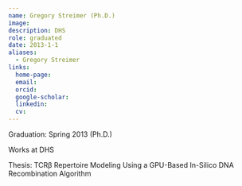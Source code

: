 ```yaml
---
name: Gregory Streimer (Ph.D.)
image: 
description: DHS
role: graduated
date: 2013-1-1
aliases:
  - Gregory Streimer
links:
  home-page: 
  email: 
  orcid: 
  google-scholar: 
  linkedin: 
  cv: 
---
```


Graduation: Spring 2013 (Ph.D.)

Works at DHS

Thesis: TCRβ Repertoire Modeling Using a GPU-Based In-Silico DNA Recombination Algorithm